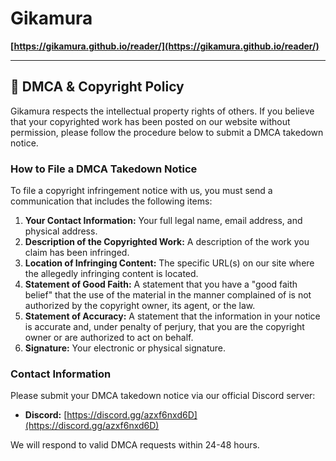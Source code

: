 # Gikamura

**[https://gikamura.github.io/reader/](https://gikamura.github.io/reader/)**

---

## 📜 DMCA & Copyright Policy

Gikamura respects the intellectual property rights of others. If you believe that your copyrighted work has been posted on our website without permission, please follow the procedure below to submit a DMCA takedown notice.

### How to File a DMCA Takedown Notice

To file a copyright infringement notice with us, you must send a communication that includes the following items:

1.  **Your Contact Information:** Your full legal name, email address, and physical address.
2.  **Description of the Copyrighted Work:** A description of the work you claim has been infringed.
3.  **Location of Infringing Content:** The specific URL(s) on our site where the allegedly infringing content is located.
4.  **Statement of Good Faith:** A statement that you have a "good faith belief" that the use of the material in the manner complained of is not authorized by the copyright owner, its agent, or the law.
5.  **Statement of Accuracy:** A statement that the information in your notice is accurate and, under penalty of perjury, that you are the copyright owner or are authorized to act on behalf.
6.  **Signature:** Your electronic or physical signature.

### Contact Information

Please submit your DMCA takedown notice via our official Discord server:

* **Discord:** [https://discord.gg/azxf6nxd6D](https://discord.gg/azxf6nxd6D)

We will respond to valid DMCA requests within 24-48 hours.
